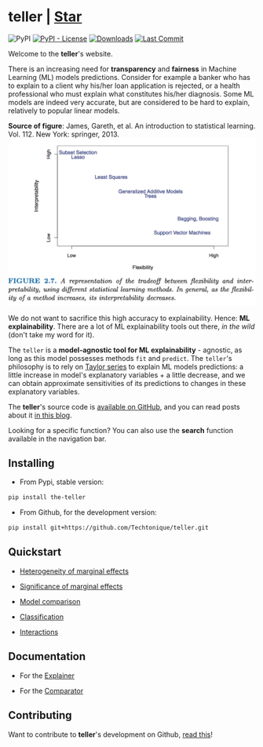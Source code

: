 # teller | <a class="github-button" href="https://github.com/Techtonique/teller/stargazers" data-color-scheme="no-preference: light; light: light; dark: dark;" data-size="large" aria-label="Star dask/dask on GitHub">Star</a>

![PyPI](https://img.shields.io/pypi/v/the-teller) [![PyPI - License](https://img.shields.io/pypi/l/the-teller)](https://github.com/thierrymoudiki/teller/blob/master/LICENSE) [![Downloads](https://pepy.tech/badge/the-teller)](https://pepy.tech/project/the-teller) [![Last Commit](https://img.shields.io/github/last-commit/Techtonique/teller)](https://github.com/Techtonique/teller)


Welcome to the __teller__'s website.

There is an increasing need for __transparency__ and __fairness__ in Machine Learning (ML) models  predictions. Consider for example a banker who has to explain to a client why his/her loan application is rejected, or a health professional who must explain what constitutes his/her diagnosis. Some ML models are indeed very accurate, but are considered to be hard to explain, relatively to popular linear models. 


__Source of figure__: James, Gareth, et al. An introduction to statistical learning. Vol. 112. New York: springer, 2013.
![Source: James, Gareth, et al. An introduction to statistical learning. Vol. 112. New York: springer, 2013.](image1.png)

We do not want to sacrifice this high accuracy to explainability.  Hence: __ML explainability__. There are a lot of ML explainability tools out there, _in the wild_ (don't take my word for it).

The `teller` is a __model-agnostic tool for ML explainability__ - agnostic, as long as  this model possesses methods `fit` and `predict`. The `teller`'s philosophy is to rely on [Taylor series](https://en.wikipedia.org/wiki/Taylor_series) to explain ML models predictions: a little increase in model's explanatory variables + a little decrease, and we can obtain approximate sensitivities of its predictions to changes in these explanatory variables. 


The __teller__'s source code is [available on GitHub](https://github.com/Techtonique/teller), and you can read posts about it [in this blog](https://thierrymoudiki.github.io/blog/#ExplainableML).

Looking for a specific function? You can also use the __search__ function available in the navigation bar.

## Installing

- From Pypi, stable version:

```bash
pip install the-teller
```

- From Github, for the development version: 

```bash
pip install git+https://github.com/Techtonique/teller.git
```

## Quickstart 

- [Heterogeneity of marginal effects](https://github.com/Techtonique/teller/tree/master/teller/demo/thierrymoudiki_011119_boston_housing.ipynb)

- [Significance of marginal effects](https://github.com/Techtonique/teller/tree/master/teller/demo/thierrymoudiki_081119_boston_housing.ipynb)

- [Model comparison](https://github.com/Techtonique/teller/tree/master/teller/demo/thierrymoudiki_151119_boston_housing.ipynb)

- [Classification](https://github.com/Techtonique/teller/tree/master/teller/demo/thierrymoudiki_041219_breast_cancer_classif.ipynb)

- [Interactions](https://github.com/Techtonique/teller/tree/master/teller/demo/thierrymoudiki_041219_boston_housing_interactions.ipynb)

## Documentation

- For the [Explainer](documentation/explainer.md)

- For the [Comparator](documentation/comparator.md)


## Contributing

Want to contribute to __teller__'s development on Github, [read this](CONTRIBUTING.md)!

<script async defer src="https://buttons.github.io/buttons.js"></script>